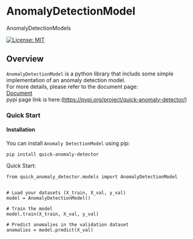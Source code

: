 # AnomalyDetectionModel
AnomalyDetectionModels

[![License: MIT](https://img.shields.io/badge/License-MIT-yellow.svg)](https://opensource.org/licenses/MIT)

## Overview

`AnomalyDetectionModel` is a python library that includs some simple implementation of an anomaly detection model.   
For more details, please refer to the document page:   
[Document](https://anomalydetectionmodel.readthedocs.io/en/latest/index.html)   
pypi page link is here:(https://pypi.org/project/quick-anomaly-detector/)   

### Quick Start
#### Installation

You can install `Anomaly DetectionModel` using pip:

```
pip install quick-anomaly-detector
```

Quick Start:   
```
from quick_anomaly_detector.models import AnomalyDetectionModel


# Load your datasets (X_train, X_val, y_val)
model = AnomalyDetectionModel()

# Train the model
model.train(X_train, X_val, y_val)

# Predict anomalies in the validation dataset
anomalies = model.predict(X_val)

```